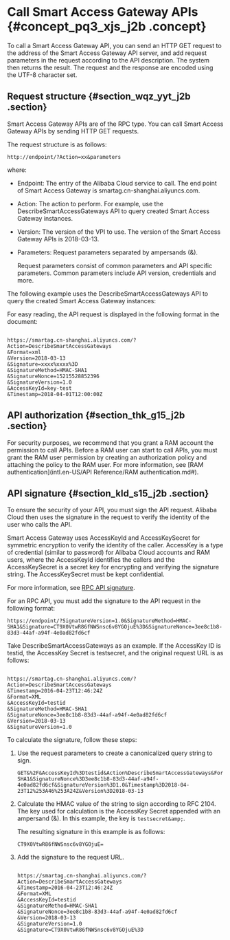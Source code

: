 # Call Smart Access Gateway APIs {#concept_pq3_xjs_j2b .concept}

To call a Smart Access Gateway API, you can send an HTTP GET request to the address of the Smart Access Gateway API server, and add request parameters in the request according to the API description. The system then returns the result. The request and the response are encoded using the UTF-8 character set.

## Request structure {#section_wqz_yyt_j2b .section}

Smart Access Gateway APIs are of the RPC type. You can call Smart Access Gateway APIs by sending HTTP GET requests.

The request structure is as follows:

```
http://endpoint/?Action=xx&parameters
```

where:

-   Endpoint: The entry of the Alibaba Cloud service to call. The end point of Smart Access Gateway is smartag.cn-shanghai.aliyuncs.com.
-   Action: The action to perform. For example, use the DescribeSmartAccessGateways API to query created Smart Access Gateway instances.
-   Version: The version of the VPI to use. The version of the Smart Access Gateway APIs is 2018-03-13.
-   Parameters: Request parameters separated by ampersands \(&\).

    Request parameters consist of common parameters and API specific parameters. Common parameters include API version, credentials and more.


The following example uses the DescribeSmartAccessGateways API to query the created Smart Access Gateway instances:

For easy reading, the API request is displayed in the following format in the document:

```

https://smartag.cn-shanghai.aliyuncs.com/?Action=DescribeSmartAccessGateways
&Format=xml
&Version=2018-03-13
&Signature=xxxx%xxxx%3D
&SignatureMethod=HMAC-SHA1
&SignatureNonce=15215528852396
&SignatureVersion=1.0
&AccessKeyId=key-test
&Timestamp=2018-04-01T12:00:00Z
```

## API authorization {#section_thk_g15_j2b .section}

For security purposes, we recommend that you grant a RAM account the permission to call APIs. Before a RAM user can start to call APIs, you must grant the RAM user permission by creating an authorization policy and attaching the policy to the RAM user. For more information, see [RAM authentication](intl.en-US/API Reference/RAM authentication.md#).

## API signature {#section_kld_s15_j2b .section}

To ensure the security of your API, you must sign the API request. Alibaba Cloud then uses the signature in the request to verify the identity of the user who calls the API.

Smart Access Gateway uses AccessKeyId and AccessKeySecret for symmetric encryption to verify the identity of the caller. AccessKey is a type of credential \(similar to password\) for Alibaba Cloud accounts and RAM users, where the AccessKeyId identifies the callers and the AccessKeySecret is a secret key for encrypting and verifying the signature string. The AccessKeySecret must be kept confidential.

For more information, see [RPC API signature](https://www.alibabacloud.com/help/doc-detail/66384.htm).

For an RPC API, you must add the signature to the API request in the following format:

```
https://endpoint/?SignatureVersion=1.0&SignatureMethod=HMAC-SHA1&Signature=CT9X0VtwR86fNWSnsc6v8YGOjuE%3D&SignatureNonce=3ee8c1b8-83d3-44af-a94f-4e0ad82fd6cf
```

Take DescribeSmartAccessGateways as an example. If the AccessKey ID is testid, the AccessKey Secret is testsecret, and the original request URL is as follows:

```

https://smartag.cn-shanghai.aliyuncs.com/?Action=DescribeSmartAccessGateways
&Timestamp=2016-04-23T12:46:24Z
&Format=XML
&AccessKeyId=testid
&SignatureMethod=HMAC-SHA1
&SignatureNonce=3ee8c1b8-83d3-44af-a94f-4e0ad82fd6cf
&Version=2018-03-13
&SignatureVersion=1.0
```

To calculate the signature, follow these steps:

1.  Use the request parameters to create a canonicalized query string to sign.

    ```
    GET&%2F&AccessKeyId%3Dtestid&Action%DescribeSmartAccessGateways&Format%3DXML&SignatureMethod%3DHMAC-SHA1&SignatureNonce%3D3ee8c1b8-83d3-44af-a94f-4e0ad82fd6cf&SignatureVersion%3D1.0&Timestamp%3D2018-04-23T12%253A46%253A24Z&Version%3D2018-03-13
    ```

2.  Calculate the HMAC value of the string to sign according to RFC 2104. The key used for calculation is the AccessKey Secret appended with an ampersand \(&\). In this example, the key is `testsecret&amp;`.

    The resulting signature in this example is as follows:

    ```
    CT9X0VtwR86fNWSnsc6v8YGOjuE=
    ```

3.  Add the signature to the request URL.

    ```
    
    https://smartag.cn-shanghai.aliyuncs.com/?Action=DescribeSmartAccessGateways
    &Timestamp=2016-04-23T12:46:24Z
    &Format=XML
    &AccessKeyId=testid
    &SignatureMethod=HMAC-SHA1
    &SignatureNonce=3ee8c1b8-83d3-44af-a94f-4e0ad82fd6cf
    &Version=2018-03-13
    &SignatureVersion=1.0
    &Signature=CT9X0VtwR86fNWSnsc6v8YGOjuE%3D
    ```


